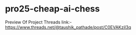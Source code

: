 # pro25-cheap-ai-chess
Preview Of Project Threads link:-
https://www.threads.net/@taushik_pathade/post/C0EVAKziI3q
